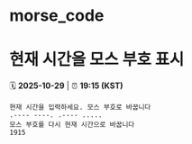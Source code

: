 # morse_code
# 현재 시간을 모스 부호 표시
<!-- MORSE_TIME_START -->
🗓️ **2025-10-29** | ⏰ **19:15 (KST)**

```
현재 시간을 입력하세요. 모스 부호로 바꿉니다
.---- ----. .---- .....
모스 부호를 다시 현재 시간으로 바꿉니다
1915
```
<!-- MORSE_TIME_END -->
